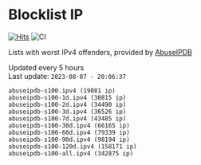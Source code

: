 # Blocklist IP

[![Hits](https://hits.seeyoufarm.com/api/count/incr/badge.svg?url=https%3A%2F%2Fgithub.com%2Fborestad%2Fblocklist-ip%2F&count_bg=%2379C83D&title_bg=%23555555&icon=&icon_color=%23E7E7E7&title=hits&edge_flat=false)](https://hits.seeyoufarm.com)  ![CI](https://img.shields.io/github/workflow/status/borestad/blocklist-ip/CI?style=flat-square)

Lists with worst IPv4 offenders, provided by [AbuseIPDB](https://www.abuseipdb.com/)

<!-- FOOTER-PLACEHOLDER -->
Updated every 5 hours<br>
Last update: `2023-08-07 - 20:06:37`
```
abuseipdb-s100.ipv4 (19081 ip)
abuseipdb-s100-1d.ipv4 (30815 ip)
abuseipdb-s100-2d.ipv4 (34490 ip)
abuseipdb-s100-3d.ipv4 (36526 ip)
abuseipdb-s100-7d.ipv4 (43485 ip)
abuseipdb-s100-30d.ipv4 (66165 ip)
abuseipdb-s100-60d.ipv4 (79339 ip)
abuseipdb-s100-90d.ipv4 (98194 ip)
abuseipdb-s100-120d.ipv4 (158171 ip)
abuseipdb-s100-all.ipv4 (342875 ip)
```

